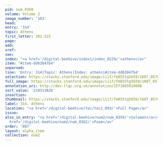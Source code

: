 ```yaml
---
pid: num_0360
volume: Volume 2
image_number: '103'
head:
entry: '314'
topic: Athens
first_letter: 301-325
page:
add:
xref:
see:
index: "<a href='/digital-beehive/index1/index_0229/'>athens</a>"
item: "#item-dd63847b4"
unparsed:
line: 'Entry: 314|Topic: Athens|Index: athens|#item-dd63847b4'
selection: https://stacks.stanford.edu/image/iiif/fm855tg5659/1607_0570/357,3826,2950,271/full/0/default.jpg
full_image: https://stacks.stanford.edu/image/iiif/fm855tg5659/1607_0570/full/full/0/default.jpg
annotation_uri: http://dev.llgc.org.uk/annotation/1571865916608
sort_value: '210313826'
insertion:
thumbnail: https://stacks.stanford.edu/image/iiif/fm855tg5659/1607_0570/357,3826,600,180/250,/0/default.jpg
label: 314. Athens
location: "<a href='/digital-beehive/toc/toc2_093/'>Full Page</a>"
issue:
also_in_entry: "<a href='/digital-beehive/num2/num_0359/'>Solomon</a>|<a href='/digital-beehive/num2/num_0361/'>Dirt</a>|<a
  href='/digital-beehive/num2/num_0362/'>Foam</a>"
order: '087'
layout: alpha_item
collection: num2
---
```

